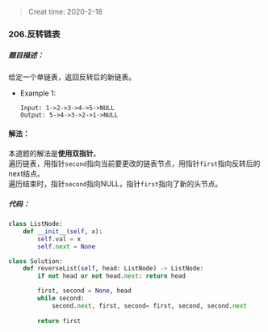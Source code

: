 > Creat time: 2020-2-18
### 206.反转链表
##### 题目描述：
给定一个单链表，返回反转后的新链表。

- Example 1:
    ```
    Input: 1->2->3->4->5->NULL
    Output: 5->4->3->2->1->NULL
    ```

#### 解法：
本道题的解法是**使用双指针**。  
遍历链表，用指针`second`指向当前要更改的链表节点，用指针`first`指向反转后的next结点。  
遍历结束时，指针`second`指向NULL，指针`first`指向了新的头节点。

##### 代码：

```python
class ListNode:
    def __init__(self, x):
        self.val = x
        self.next = None

class Solution:
    def reverseList(self, head: ListNode) -> ListNode:
        if not head or not head.next: return head

        first, second = None, head
        while second:
            second.next, first, second= first, second, second.next
        
        return first
```

